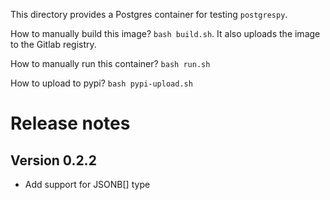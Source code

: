 This directory provides a Postgres container for testing `postgrespy`.

How to manually build this image?
`bash build.sh`. It also uploads the image to the Gitlab registry.

How to manually run this container?
`bash run.sh`

How to upload to pypi?
`bash pypi-upload.sh`

# Release notes
## Version 0.2.2
- Add support for JSONB[] type

